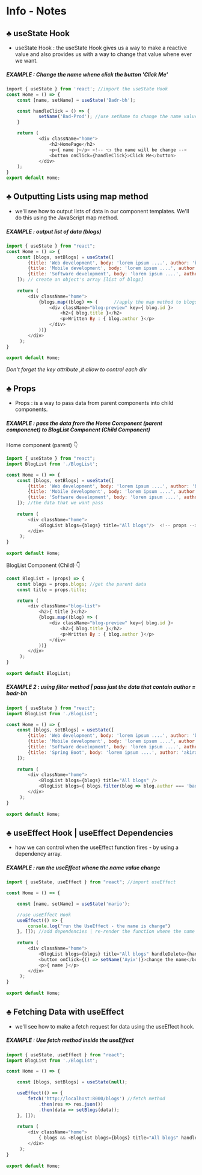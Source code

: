 # Info - Notes
## ♣ useState Hook 
- useState Hook : the useState Hook gives us a way to make a reactive value and also provides us with a way to change that value whene ever we want. 
##### EXAMPLE : Change the name whene click the button 'Click Me'
 
```javascript
ìmport { useState } from 'react'; //import the useState Hook
const Home = () => {
    const [name, setName] = useState('Badr-bh'); 

    const handleClick = () => {
            setName('Bad-Prod'); //use setName to change the name value
    }

    return ( 
            <div className="home">
                <h2>HomePage</h2>
                <p>{ name }</p> <!-- 👈 the name will be change -->
                <button onClick={handleClick}>Click Me</button>
            </div>
    );
}
export default Home;
```
## ♣ Outputting Lists using map method
- we'll see how to output lists of data in our component templates. We'll do this using the JavaScript map method.
##### EXAMPLE : output list of data (blogs)
```javascript
import { useState } from "react";
const Home = () => {
    const [blogs, setBlogs] = useState([
        {title: 'Web development', body: 'lorem ipsum ....', author: 'badr-bh', id: 1},
        {title: 'Mobile development', body: 'lorem ipsum ....', author: 'prod-bad', id: 2},
        {title: 'Software development', body: 'lorem ipsum ....', author: 'akira-bh', id: 3}
    ]); // create an object's array [list of blogs]
  
    return ( 
        <div className="home">
            {blogs.map((blog) => (      //apply the map method to blogs array
                <div className="blog-preview" key={ blog.id }>
                    <h2>{ blog.title }</h2>
                    <p>Written By : { blog.author }</p>
                </div>
            ))}
        </div>
     );
}
 
export default Home;
```
*Don't forget the key attribute ,it allow to control each div*
## ♣ Props
- Props :  is a way to pass data from parent components into child components.
##### EXAMPLE : pass the data from the Home Component (parent componenet) to BlogList Component (Child Component)
Home component (parent) 👇
```javascript
import { useState } from "react";
import BlogList from './BlogList';

const Home = () => {
    const [blogs, setBlogs] = useState([
        {title: 'Web development', body: 'lorem ipsum ....', author: 'badr-bh', id: 1},
        {title: 'Mobile development', body: 'lorem ipsum ....', author: 'prod-bad', id: 2},
        {title: 'Software development', body: 'lorem ipsum ....', author: 'akira-bh', id: 3}
    ]); //the data that we want pass 
  
    return ( 
        <div className="home">
            <BlogList blogs={blogs} title="All blogs"/>  <!-- props -->
        </div>
     );
}
 
export default Home;
```
BlogList Component (Child) 👇
```javascript
const BlogList = (props) => {
    const blogs = props.blogs; //get the parent data
    const title = props.title;

    return ( 
        <div className="blog-list">
            <h2>{ title }</h2>
            {blogs.map((blog) => (
                <div className="blog-preview" key={ blog.id }>
                    <h2>{ blog.title }</h2>
                    <p>Written By : { blog.author }</p>
                </div>
            ))}
        </div>
     );
}
 
export default BlogList;
```
##### EXAMPLE 2 : using filter method | pass just the data that contain author = badr-bh

```javascript
import { useState } from "react";
import BlogList from './BlogList';

const Home = () => {
    const [blogs, setBlogs] = useState([
        {title: 'Web development', body: 'lorem ipsum ....', author: 'badr-bh', id: 1},
        {title: 'Mobile development', body: 'lorem ipsum ....', author: 'prod-bad', id: 2},
        {title: 'Software development', body: 'lorem ipsum ....', author: 'badr-bh', id: 3},
        {title: 'Spring Boot', body: 'lorem ipsum ....', author: 'akira-bh', id: 4}
    ]);
  
    return ( 
        <div className="home">
            <BlogList blogs={blogs} title="All blogs" />
            <BlogList blogs={ blogs.filter(blog => blog.author === 'badr-bh') } title="Badr Blogs" /> <!-- use the filter methodg -->
        </div>
     );
}
 
export default Home;
```
## ♣ useEffect Hook | useEffect Dependencies 
- how we can control when the useEffect function fires - by using a dependency array.

##### EXAMPLE : run the useEffect whene the name value change
```javascript
import { useState, useEffect } from "react"; //import useEffect

const Home = () => {

    const [name, setName] = useState('mario');

    //use useEffect Hook
    useEffect(() => {
        console.log("run the UseEffect - the name is change")
    }, []); //add dependencies | re-render the function whene the name value change
  
    return ( 
        <div className="home">
            <BlogList blogs={blogs} title="All blogs" handleDelete={handleDelete} />
            <button onClick={() => setName('Ayix')}>change the name</button> 
            <p>{ name }</p>
        </div>
     );
}
 
export default Home;
```
## ♣ Fetching Data with useEffect 

- we'll see how to make a fetch request for data using the useEffect hook.
##### EXAMPLE : Use fetch method inside the useEffect 
```javascript
import { useState, useEffect } from "react";
import BlogList from './BlogList';

const Home = () => {

    const [blogs, setBlogs] = useState(null); 

    useEffect(() => {
        fetch('http://localhost:8000/blogs') //fetch method
            .then(res => res.json())
            .then(data => setBlogs(data));
    }, []);
  
    return ( 
        <div className="home">
            { blogs && <BlogList blogs={blogs} title="All blogs" handleDelete={handleDelete} /> } 
        </div>
     );
}
 
export default Home;
```